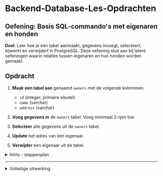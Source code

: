 # Backend-Database-Les-Opdrachten

## Oefening: Basis SQL-commando's met eigenaren en honden

**Doel**: Leer hoe je een tabel aanmaakt, gegevens invoegt, selecteert, bijwerkt en verwijdert in PostgreSQL. Deze oefening sluit aan bij latere oefeningen waarin relaties tussen eigenaren en hun honden worden gemaakt.

## Opdracht

1. **Maak een tabel aan** genaamd `owners` met de volgende kolommen:
    - `id` (integer, primaire sleutel)
    - `name` (varchar)
    - `address` (varchar)

2. **Voeg gegevens in** de `owners` tabel. Voeg minimaal 3 rijen toe.

3. **Selecteer** alle gegevens uit de `owners` tabel.

4. **Update** het adres van één eigenaar.

5. **Verwijder** een eigenaar uit de tabel.

<details>
<summary>Hints - stappenplan</summary>

1. **Tabel aanmaken**:
    - Gebruik het `CREATE TABLE` commando om de `owners` tabel aan te maken.
    - Zorg ervoor dat `id` de primaire sleutel is.

   ```sql
   CREATE TABLE owners (
      <vul hier aaan>
   );
   ```

2. **Gegevens invoegen**:
    - Gebruik het `INSERT INTO` commando om gegevens in de `owners` tabel in te voegen.


3. **Gegevens selecteren**:
    - Gebruik het `SELECT` commando om alle gegevens uit de `owners` tabel op te halen.

   ```sql
   select <welke kolommen> from  <tabel naam>
   ```

4. **Gegevens bijwerken**:
    - Gebruik het `UPDATE` commando om het adres van één eigenaar bij te werken.

   ```sql
   UPDATE owners
   SET address <vul aan>
   ```

5. **Gegevens verwijderen**:
    - Gebruik het `DELETE` commando om een eigenaar uit de tabel te verwijderen.

   ```sql
   DELETE FROM <vul aan en vergeet het filter niet om te voorkomen dat je alles verwijderd>
   ```
</details>

---

<details>
<summary>Volledige uitwerking</summary>

1. **Maak de tabel aan**:

   ```sql
   CREATE TABLE owners (
       id SERIAL PRIMARY KEY,
       name VARCHAR(255),
       address VARCHAR(255)
   );
   ```

2. **Voeg gegevens in**:

   ```sql
   INSERT INTO owners (name, address) VALUES ('John Doe', '123 Elm Street');
   INSERT INTO owners (name, address) VALUES ('Jane Smith', '456 Oak Avenue');
   INSERT INTO owners (name, address) VALUES ('Jim Brown', '789 Pine Road');
   ```

3. **Selecteer gegevens**:

   ```sql
   SELECT * FROM owners;
   ```

   Resultaat:
   ```
    id |    name    |      address
   ----+------------+-----------------
     1 | John Doe   | 123 Elm Street
     2 | Jane Smith | 456 Oak Avenue
     3 | Jim Brown  | 789 Pine Road
   ```

4. **Update gegevens**:

   ```sql
   UPDATE owners
   SET address = '321 Birch Lane'
   WHERE name = 'John Doe';
   ```

5. **Verwijder gegevens**:

   ```sql
   DELETE FROM owners
   WHERE name = 'Jane Smith';
   ```

   Controleer na elke stap de wijzigingen door opnieuw een `SELECT` query uit te voeren:

   ```sql
   SELECT * FROM owners;
   ```

   Resultaat na verwijderen:
   ```
    id |    name   |     address
   ----+-----------+----------------
     1 | John Doe  | 321 Birch Lane
     3 | Jim Brown | 789 Pine Road
   ```
</details>



